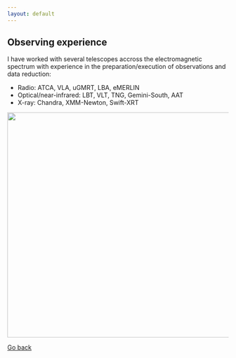 ```yaml
---
layout: default
---
```


## Observing experience
I have worked with several telescopes accross the electromagnetic spectrum with experience in the preparation/execution of observations and data reduction:
- Radio: ATCA, VLA, uGMRT, LBA, eMERLIN
- Optical/near-infrared: LBT, VLT, TNG, Gemini-South, AAT
- X-ray: Chandra, XMM-Newton, Swift-XRT

<!--  ![screenshot](images/Photo_Luca.jpg) -->
<img src="images/io_telescopes.png" width="512"/>

[Go back](./)
